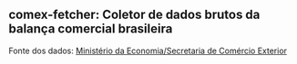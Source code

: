 ## comex-fetcher: Coletor de dados brutos da balança comercial brasileira

Fonte dos dados: [Ministério da Economia/Secretaria de Comércio Exterior](https://www.gov.br/produtividade-e-comercio-exterior/pt-br/assuntos/comercio-exterior/estatisticas/base-de-dados-bruta)
